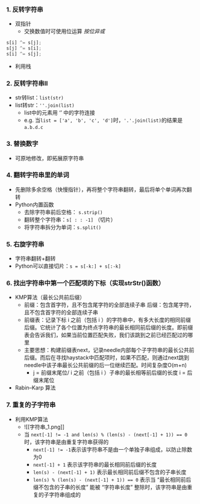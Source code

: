 ### 1. 反转字符串
- 双指针
	- 交换数值时可使用位运算 *按位异或*
```python
s[i] ^= s[j];
s[j] ^= s[i];
s[i] ^= s[j];
```
- 利用栈

### 2. 反转字符串II
- str转list：`list(str)`
- list转str：`''.join(list)`
	- list中的元素用 ‘’ 中的字符连接
	- e.g. 当`list = ['a', 'b', 'c', 'd']`时，`'.'.join(list)`的结果是 `a.b.d.c`

### 3. 替换数字
- 可原地修改，即拓展原字符串

### 4. 翻转字符串里的单词
- 先删除多余空格（快慢指针），再将整个字符串翻转，最后将单个单词再次翻转
- Python内置函数
	- 去除字符串前后空格： `s.strip()`
	- 翻转整个字符串：`s[ : : -1]` （切片）
	- 将字符串拆分为单词：`s.split()`

### 5. 右旋字符串
- 字符串翻转+翻转
- Python可以直接切片：`s = s[-k:] + s[:-k]`

### 6. 找出字符串中第一个匹配项的下标（实现strStr()函数）
- KMP算法（最长公共前后缀）
	- 前缀：包含首字符，且不包含尾字符的全部连续子串
	  后缀：包含尾字符，且不包含首字符的全部连续子串
	- 前缀表：记录下标 i 之前（包括 i ）的字符串中，有多大长度的相同前缀后缀。它统计了各个位置为终点字符串的最长相同前后缀的长度。即前缀表会告诉我们，如果当前位置匹配失败，我们该跳到之前已经匹配过的哪里
	- 主要思想：构建前缀表next，记录needle内部每个子字符串的最长公共前后缀。而后在寻找haystack中匹配项时，如果不匹配，则通过next跳到needle中该子串最长公共前缀的后一位继续匹配。时间复杂度O(m+n)
		- j = 前缀末尾位/ i 之前（包括 i ）子串的最长相等前后缀的长度
		  i = 后缀末尾位
- Rabin–Karp 算法

### 7. 重复的子字符串
- 利用KMP算法
	- ![[字符串_1.png]]
	- 当 `next[-1] != -1 and len(s) % (len(s) - (next[-1] + 1)) == 0` 时，该字符串是由重复字符串获得的
		- `next[-1] != -1`表示该字符串不是由一个单独子串组成，以防止除数为0
		- `next[-1] + 1` 表示该字符串的最长相同前后缀的长度
		- `len(s) - (next[-1] + 1)` 表示最长相同前后缀不包含的子串长度
		- `len(s) % (len(s) - (next[-1] + 1)) == 0` 表示当 “最长相同前后缀不包含的子串的长度” 能被 “字符串长度” 整除时，该字符串是由重复的子字符串组成的


